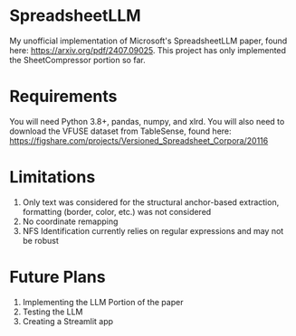 # SpreadsheetLLM
 My unofficial implementation of Microsoft's SpreadsheetLLM paper, found here: https://arxiv.org/pdf/2407.09025. 
 This project has only implemented the SheetCompressor portion so far.

# Requirements
You will need Python 3.8+, pandas, numpy, and xlrd. You will also need to download the VFUSE dataset from TableSense, found here: https://figshare.com/projects/Versioned_Spreadsheet_Corpora/20116  

# Limitations
1. Only text was considered for the structural anchor-based extraction, formatting (border, color, etc.) was not considered
2. No coordinate remapping
3. NFS Identification currently relies on regular expressions and may not be robust

# Future Plans
1. Implementing the LLM Portion of the paper
2. Testing the LLM
3. Creating a Streamlit app
